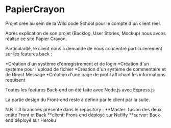 # PapierCrayon

Projet crée au sein de la Wild code School pour le compte d'un client réel.

Après explication de son projet (Backlog, User Stories, Mockup) nous avons réalisé ce site Papier Crayon.

Particularité, le client nous a demandé de nous concentré particulierement sur les features back :

*Création d'un système d'enregistrement et de login
*Création d'un système pour l'upload de fichier
*Création d'un système de commentaire et de Direct Message
*Création d'une page de profil affichant les informations requisent

Toutes les features Back-end on été faite avec Node.js avec Express.js

La partie design du Front-end reste à définir par le client par la suite.

N.B = 3 branches présente dans le repository :
**Master: fusion des deux entité Front et Back
**client: Front-end déployé sur Netlify
**server: Back-end déployé sur Heroku
